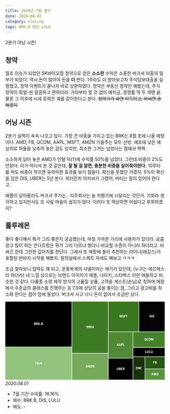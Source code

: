 ```yaml
---
title: 2020년 7월 결산
date: 2020-08-01
category: closing
tags: BRK.B DIS LULU
---
```


2분기 어닝 시즌!

## 청약

월초 이슈가 되었던 SK바이오팜 청약으로 얻은 **소소한** 수익은 소중한 버크셔 비중의 일부가 되었다. 역시 돈이 많아야 돈을 **더** 번다. 1주라도 더 받아보고자 주식담보대출을 실행했고, 청약 이벤트가 끝나자 바로 상환하였다. 청약은 부동산 청약만 해봤는데, 주식 청약이 훠얼-씬 깔끔하고 편하더라. 가타부타 할 것 없이 예치금, 경쟁률 딱 두 개면 끝. 물론 그 이후에 시세 등락은 궤를 같이한다고 본다. ~~청약가가 싸면 이득이고, 비싸면 손해겠지~~

## 어닝 시즌

2분기 실적이 속속 나오고 있다. 가장 큰 비중을 가지고 있는 BRK는 8월 초에 나올 예정이다. AMD, FB, QCOM, AAPL, MSFT, AMZN 기술주는 모두 선방. 애초에 낮은 예상치로 허들을 낮추어 놓은 감도 있지만, 최소한 그거는 넘었다는 점에서 짝짝.

소소하게 담아 놓은 AMD가 인텔 덕(?)에 수익률 50%를 넘었다. 그런데 비중이 2%도 안된다. 이거 어디서 본 것 같은데, **잘 될 걸 알면, 충분한 비중을 실어줘야한다.** 10루타를 쳐도 비중이 작으면 유의미한 효과를 보기 힘들다. 확신을 못했던 거겠지. 5%의 확신을 담은 DIS, UBER는 5년 본다. 피터린치 아저씨가 그랬어, 버티는 힘이 있어야 한다고.

애플이 날아올라도 버크셔 주가는.. 지주회사는 늘 저평가에 시달리는 것인가. 기회라 생각하고 있지만서도 또 사람 마음이 쉽지가 않다. 이러다 또 떡상하면 아쉽다고 후회하겠지?

## 룰루레몬

좋다 좋다해서 뭐가 그리 좋은지 궁금했는데, 마침 가까운 거리에 사용자가 있더라. 요즘 광고 많이 하는 안다르랑은 뭐가 그리 다르냐 했더니 비교할 수준이 아니라 하더라고. 비싸긴 한데 그만한 값어치를 한단다. 그래서 또 매장에 들러 추천하는 라이너(레깅스)가 포함된 반바지 시착을 해봤지. 탈의실에서 스쿼트 자세도 해보고 ㅋㅋㅋ

조금 찾아보니 업력도 꽤 되고, 운동복계의 샤넬이라는 얘기가 있던데, (누구는 에르메스라 하더라) 내 느낌 상으로는 브랜드 이미지가 애플, 나이키, 스타벅스 이런 애들하고 비슷한 것 같다. 다품종 소량 제작 방식의 고품질 상품, 고객을 게스트(손님)로 칭하며 매장에서 수준급의 클래스를 진행하는 등 CS에 상당히 공을 들이는 점, 그리고 광고비를 최소화 한다는 점이 맘에 들었다. 버크셔 사고 나니 돈이 없어서 조금만 샀다.

![img](/assets/img/posts/2020-08-01-closing_jul/202007.png)
*2020.08.01*

* 7월 기간 수익률: 16.16%
* 매수: BRK.B, DIS, LULU
* 매도: -

